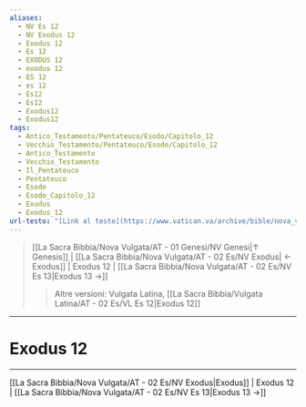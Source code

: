 ```yaml
---
aliases:
  - NV Es 12
  - NV Exodus 12
  - Exodus 12
  - Es 12
  - EXODUS 12
  - exodus 12
  - ES 12
  - es 12
  - Es12
  - Es12
  - Exodus12
  - Exodus12
tags:
  - Antico_Testamento/Pentateuco/Esodo/Capitolo_12
  - Vecchio_Testamento/Pentateuco/Esodo/Capitolo_12
  - Antico_Testamento
  - Vecchio_Testamento
  - Il_Pentateuco
  - Pentateuco
  - Esodo
  - Esodo_Capitolo_12
  - Exudus
  - Exodus_12
url-testo: "[Link al testo](https://www.vatican.va/archive/bible/nova_vulgata/documents/nova-vulgata_vt_exodus_lt.html)"
---
```


> [[La Sacra Bibbia/Nova Vulgata/AT - 01 Genesi/NV Genesi|↑ Genesis]] | [[La Sacra Bibbia/Nova Vulgata/AT - 02 Es/NV Exodus| ← Exodus]] <span class="bianco">| Exodus 12 |</span> [[La Sacra Bibbia/Nova Vulgata/AT - 02 Es/NV Es 13|Exodus 13 →]]
>> <span class="verde">Altre versioni:</span>
>> Vulgata Latina, [[La Sacra Bibbia/Vulgata Latina/AT - 02 Es/VL Es 12|Exodus 12]]

---

# Exodus 12

---

[[La Sacra Bibbia/Nova Vulgata/AT - 02 Es/NV Exodus|Exodus]] | Exodus 12 | [[La Sacra Bibbia/Nova Vulgata/AT - 02 Es/NV Es 13|Exodus 13 →]]